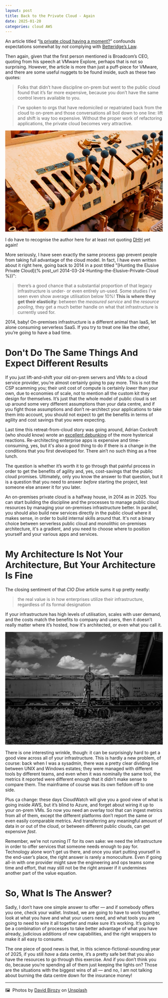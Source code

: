 ```yaml
---
layout: post
title: Back to the Private Cloud - Again
date: 2025-01-20
categories: cloud AWS
---
```


An article titled “[Is private cloud having a moment?](https://www.ciodive.com/news/private-cloud-generative-ai-hybrid-enterprise-it-strategy/737448/)” confounds expectations somewhat by *not* complying with [Betteridge’s Law](https://en.wikipedia.org/wiki/Betteridge's_law_of_headlines). 

Then again, given that the first person mentioned is Broadcom’s CEO, quoting from his speech at VMware Explore, perhaps that is not so surprising. However, the article is more than just a puff-piece for VMware, and there are some useful nuggets to be found inside, such as these two quotes:

> Folks that didn’t have discipline on-prem but went to the public cloud found that it’s far more expensive, because you don’t have the same control levers available to you.

> I’ve spoken to orgs that have redomiciled or repatriated back from the cloud to on-prem and those conversations all boil down to one line: lift and shift is way too expensive. Without the proper work of refactoring applications, the private cloud becomes very attractive.

![Rusty levers; pull one to migrate your legacy VMs to the cloud](/images/david-birozy-t8ajcHr13nU-unsplash.jpg)

I do have to recognise the author here for at least not quoting [DHH](https://world.hey.com/dhh/even-amazon-can-t-make-sense-of-serverless-or-microservices-59625580) yet again!

More seriously, I have seen exactly the same process gap prevent people from taking full advantage of the cloud model. In fact, I have even written about it right here, going back to 2014 in a post titled "[Hunting the Elusive Private Cloud]{% post_url 2014-03-24-Hunting-the-Elusive-Private-Cloud %})":

> there’s a good chance that a substantial proportion of that legacy infrastructure is under- or even entirely un-used. Some studies I’ve seen even show average utilisation below 10%! **This is where they get their elasticity**: between the _measured service_ and the _resource pooling_, they get a much better handle on what that infrastructure is currently used for.

2014, baby! On-premises infrastructure is a different animal than IaaS, let alone consuming serverless SaaS. If you try to treat one like the other, you’re going to have a bad time. 

# Don't Do The Same Things And Expect Different Results

If you just lift-and-shift your old on-prem servers and VMs to a cloud service provider, you’re almost certainly going to pay more. This is not the CSP scamming you; their unit cost of compute is certainly *lower* than your own, due to economies of scale, not to mention all the custom kit they design for themselves. It’s just that the whole model of public cloud is set up around some very different assumptions than your data centre, and if you fight those assumptions and don’t re-architect your applications to take them into account, you should not expect to get the benefits in terms of agility and cost savings that you were expecting. 

Last time this retreat-from-cloud story was going around, Adrian Cockroft (who should know) wrote an [excellent debunking](https://adrianco.medium.com/so-many-bad-takes-what-is-there-to-learn-from-the-prime-video-microservices-to-monolith-story-4bd0970423d4) of the more hysterical reactions. Re-architecting enterprise apps is expensive and time-consuming, yes, but it's also a good thing to do if there is a change in the conditions that you first developed for. There ain’t no such thing as a free lunch. 

The question is whether it’s worth it to go through that painful process in order to get the benefits of agility and, yes, cost-savings that the public cloud promises. Ultimately, only you know the answer to that question, but it is a question that you need to answer *before* starting the project, lest someone else answer it for you later.

An on-premises private cloud is a halfway house, in 2014 as in 2025. You can start building the discipline and the processes to manage public cloud resources by managing your on-premises infrastructure better. In parallel, you should also build new services directly in the public cloud where it makes sense, in order to build internal skills around that. It's not a binary choice between serverless public cloud and monolithic on-premises architecture, it's a gradient, and you need to choose where to position yourself and your various apps and services.

# My Architecture Is Not Your Architecture, But Your Architecture Is Fine

The closing sentiment of that *CIO Dive* article sums it up pretty neatly:

> the real value is in how enterprises utilize their infrastructure, regardless of its formal designation

If your infrastructure has high levels of utilisation, scales with user demand, and the costs match the benefits to company and users, then it doesn’t really matter where it’s hosted, how it's architected, or even what you call it.

![Containers being transported via legacy infrastructure](/images/david-birozy-xIzdx7-2Lbo-unsplash.jpg)

There is one interesting wrinkle, though: it can be surprisingly hard to get a good view across all of your infrastructure. This is hardly a new problem, of course: back when I was a sysadmin, there was a pretty clear dividing line between UNIX and Windows estates; they were managed with different tools by different teams, and even when it was nominally the same tool, the metrics it reported were different enough that it didn’t make sense to compare them. The mainframe of course was its own fiefdom off to one side.

Plus ça change: these days CloudWatch will give you a good view of what is going inside AWS, but it’s blind to Azure, and forget about wiring it up to your on-prem VMs. So now you need an overlay tool that can ingest metrics from all of them, except the different platforms don’t report the same or even easily comparable metrics. And transferring any meaningful amount of data in or out of the cloud, or between different public clouds, can get expensive *fast*.

Remember, we’re not running IT for its own sake: we need the infrastructure in order to offer services that someone needs enough to pay for. Technology alone won’t get us there, and once you start putting yourself in the end-user’s place, the right answer is rarely a monoculture. Even if going all-in with one provider might save the engineering and ops teams some time and effort, that may still not be the right answer if it undermines another part of the value equation.

# So, What Is The Answer? 

Sadly, I don’t have one simple answer to offer — and if somebody offers you one, check your wallet. Instead, we are going to have to work together, look at what you have and what your users need, and what tools you are going to need to wire it all together and make sure it’s working. It’s going to be a combination of processes to take better advantage of what you have already, judicious additions of new capabilities, and the right wrappers to make it all easy to consume.

The one piece of good news is that, in this science-fictional-sounding year of 2025, if you still *have* a data centre, it’s a pretty safe bet that you also have the resources to go through this exercise. And if you don’t think you do, because you’re spending all of them just keeping the lights on? Those are the situations with the biggest wins of all — and no, I am not talking about burning the data centre down for the insurance money!

***

🖼️  Photos by [David Birozy](https://unsplash.com/@ltdbjd) on [Unsplash](https://www.unsplash.com)